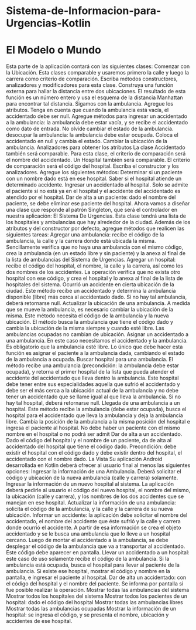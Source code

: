 # Sistema-de-Informacion-para-Urgencias-Kotlin
# El Modelo o Mundo
Esta parte de la aplicación contará con las siguientes clases:
Comenzar con la Ubicación. Esta clases comparable y usaremos primero la calle y luego la carrera como criterio de comparación. Escriba métodos constructores, analizadores y modificadores para esta clase.
Construya una función externa para hallar la distancia entre dos ubicaciones. El resultado de esta función es un número entero y usa el esquema de la distancia Manhattan para encontrar tal distancia.
Sigamos con la ambulancia. Agregue los atributos. Tenga en cuenta que cuando la ambulancia está vacía, el accidentado debe ser null. Agregue métodos para 
ingresar un accidentado a la ambulancia: la ambulancia debe estar vacía, y se recibe el accidentado como dato de entrada. No olvide cambiar el estado de la ambulancia.
desocupar la ambulancia: la ambulancia debe estar ocupada. Coloca el accidentado en null y cambia el estado.
Cambiar la ubicación de la ambulancia.
Analizadores para obtener los atributos
La clase Accidentado también será comparable. Para esta clase, el criterio de comparación será el nombre del accidentado.
Un Hospital también será comparable. El criterio de comparación será el código del hospital. Escriba el constructor y los analizadores. Agregue los siguientes métodos:
Determinar si un paciente con un nombre dado está en ese hospital.
Saber si el hospital atiende un determinado accidente.
Ingresar un accidentado al hospital. Solo se admite el paciente si no está ya en el hospital y el accidente del accidentado es atendido por el hospital.
Dar de alta a un paciente: dado el nombre del paciente, se debe eliminar ese paciente del hospital.
Ahora vamos a diseñar una clase que responde al patrón Singleton, que será el controlador en nuestra aplicación: El Sistema De Urgencias. Esta clase tendrá una lista de los hospitales y ambulancias que hay alrededor de la ciudad. Además de los atributos y del constructor por defecto, agregue métodos que realicen las siguientes tareas:
Agregar una ambulancia: recibe el código de la ambulancia, la calle y la carrera donde está ubicada la misma. Sencillamente verifica que no haya una ambulancia con el mismo código, crea la ambulancia (en un estado libre y sin paciente) y la anexa al final de la lista de ambulancias del Sistema de Urgencias.
Agregar un hospital: recibe el código del hospital, el nombre, la calle y la carrera, así como los dos nombres de los accidentes. La operación verifica que no exista otro hospital con ese código, y crea el hospital y lo anexa al final de la lista de hospitales del sistema.
Ocurrió un accidente en cierta ubicación de la ciudad. Este método recibe un accidentado y determina la ambulancia disponible (libre) más cerca al accidentado dado. Si no hay tal ambulancia, deberá retornarse null. 
Actualizar la ubicación de una ambulancia. A medida que se mueve la ambulancia, es necesario cambiar la ubicación de la misma. Este método necesita el código de la ambulancia y la nueva ubicación. El método busca la ambulancia que tiene el código dado y cambia la ubicación de la misma siempre y cuando esté libre. Las ambulancias ocupadas no cambian de ubicación.
Asignar un accidentado a una ambulancia. En este caso necesitamos el accidentado y la ambulancia. Es obligatorio que la ambulancia esté libre. Lo único que debe hacer esta función es asignar el paciente a la ambulancia dada, cambiando el estado de la ambulancia a ocupada.
Buscar hospital para una ambulancia. El método recibe una ambulancia (precondición: la ambulancia debe estar ocupada), y retorna el primer hospital de la lista que pueda atender el accidente del accidentado que lleva dentro la ambulancia. Este hospital debe tener entre sus especialidades aquella que sufrió el accidentado y debe ser el más cerca a la ubicación actual de la ambulancia y no debe tener un accidentado que se llame igual al que lleva la ambulancia. Si no hay tal hospital, deberá retornarse null.
Llegada de una ambulancia a un hospital. Este método recibe la ambulancia (debe estar ocupada), busca el hospital para el accidentado que lleva la ambulancia y deja la ambulancia libre. Cambia la posición de la ambulancia a la misma posición del hospital e ingresa el paciente al hospital. No debe haber un paciente con el mismo nombre en el hospital o no podrá ser admit
Dar de alta a un accidentado. Dado el código del hospital y el nombre de un paciente, da de alta al accidentado del hospital que tiene el código dado. Precondición: debe existir el hospital con el código dado y debe existir dentro del hospital, el accidentado con el nombre dado.
La Vista
Su aplicación Android desarrollada en Kotlin deberá ofrecer al usuario final al menos las siguientes opciones:
Ingresar la información de una Ambulancia. Deberá solicitar el código y ubicación de la nueva ambulancia (calle y carrera) solamente. 
Ingresar la información de un nuevo hospital al sistema. La aplicación deberá pedirle al usuario el código del nuevo hospital, el nombre del mismo, la ubicación (calle y carrera), y los nombres de los dos accidentes que se manejan en ese hospital.
Actualizar la información de una ambulancia: solicita el código de la ambulancia, y la calle y la carrera de su nueva ubicación. 
Informar un accidente: la aplicación debe solicitar el nombre del accidentado, el nombre del accidente que éste sufrió y la calle y carrera donde ocurrió el accidente. A partir de esa información se crea el objeto accidentado y se le busca una ambulancia que lo lleve a un hospital cercano. Luego de montar el accidentado a la ambulancia, se debe desplegar el código de la ambulancia que va a transportar al accidentado. Este código debe aparecer en pantalla.
Llevar un accidentado a un hospital: este caso de uso solamente recibe el código de la ambulancia. Si la ambulancia está ocupada, busca el hospital para llevar al paciente de la ambulancia. Si existe ese hospital, mostrar el código y nombre en la pantalla, e ingresar el paciente al hospital.
Dar de alta un accidentado: con el código del hospital y el nombre del paciente. Se informa por pantalla si fue posible realizar la operación.
Mostrar todas las ambulancias del sistema
Mostrar todos los hospitales del sistema
Mostrar todos los pacientes de un hospital: dado el código del hospital
Mostrar todas las ambulancias libres
Mostrar todas las ambulancias ocupadas
Mostrar la información de un hospital: se ingresa el código, y se presenta el nombre, ubicación y accidentes de ese hospital.


